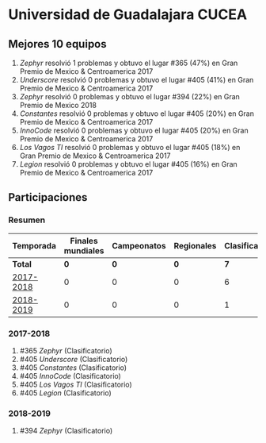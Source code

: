---
---

# Universidad de Guadalajara CUCEA

## Mejores 10 equipos

1. _Zephyr_ resolvió 1 problemas y obtuvo el lugar #365 (47%) en Gran Premio de Mexico & Centroamerica 2017
1. _Underscore_ resolvió 0 problemas y obtuvo el lugar #405 (41%) en Gran Premio de Mexico & Centroamerica 2017
1. _Zephyr_ resolvió 0 problemas y obtuvo el lugar #394 (22%) en Gran Premio de Mexico 2018
1. _Constantes_ resolvió 0 problemas y obtuvo el lugar #405 (20%) en Gran Premio de Mexico & Centroamerica 2017
1. _InnoCode_ resolvió 0 problemas y obtuvo el lugar #405 (20%) en Gran Premio de Mexico & Centroamerica 2017
1. _Los Vagos TI_ resolvió 0 problemas y obtuvo el lugar #405 (18%) en Gran Premio de Mexico & Centroamerica 2017
1. _Legion_ resolvió 0 problemas y obtuvo el lugar #405 (16%) en Gran Premio de Mexico & Centroamerica 2017

## Participaciones

### Resumen

| Temporada | Finales mundiales | Campeonatos | Regionales | Clasificatorios | Equipos |
| --- | --- | --- | --- | --- | --- |
| **Total** | **0** | **0** | **0** | **7** | **7** |
| [2017-2018](#2017-2018) | 0 | 0 | 0 | 6 | 6 |
| [2018-2019](#2018-2019) | 0 | 0 | 0 | 1 | 1 |

### 2017-2018

1. #365 _Zephyr_ (Clasificatorio)
1. #405 _Underscore_ (Clasificatorio)
1. #405 _Constantes_ (Clasificatorio)
1. #405 _InnoCode_ (Clasificatorio)
1. #405 _Los Vagos TI_ (Clasificatorio)
1. #405 _Legion_ (Clasificatorio)

### 2018-2019

1. #394 _Zephyr_ (Clasificatorio)



